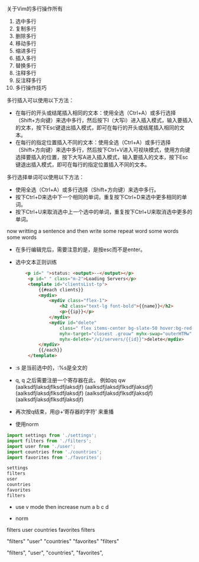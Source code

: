 关于Vim的多行操作所有
1. 选中多行
2. 复制多行
3. 删除多行
4. 移动多行
5. 缩进多行
6. 插入多行
7. 替换多行
8. 注释多行
9. 反注释多行
10. 多行操作技巧

多行插入可以使用以下方法：
- 在每行的开头或结尾插入相同的文本：使用全选（Ctrl+A）或多行选择（Shift+方向键）来选中多行，然后按下I（大写i）进入插入模式，输入要插入的文本，按下Esc键退出插入模式，即可在每行的开头或结尾插入相同的文本。
- 在每行的指定位置插入不同的文本：使用全选（Ctrl+A）或多行选择（Shift+方向键）来选中多行，然后按下Ctrl+V进入可视块模式，使用方向键选择要插入的位置，按下大写A进入插入模式，输入要插入的文本，按下Esc键退出插入模式，即可在每行的指定位置插入不同的文本。

多行选择单词可以使用以下方法：
- 使用全选（Ctrl+A）或多行选择（Shift+方向键）来选中多行。
- 按下Ctrl+D来选中下一个相同的单词，重复按下Ctrl+D来选中更多相同的单词。
- 按下Ctrl+U来取消选中上一个选中的单词，重复按下Ctrl+U来取消选中更多的单词。


now writting a sentence 
and then write some repeat word 
some words 
some words

- 在多行编辑完后，需要注意的是，是按esc而不是enter。

- 选中文本正则训练

```html
       <p id=" ">status: <output>--</output></p>
        <p id=" " class="m-2">Loading Servers</p>
        <template id="clientsList-tp">
            {{#each clients}}
            <mydiv>
                <mydiv class="flex-1">
                    <h2 class="text-lg font-bold">{{name}}</h2>
                    <p>{{ip}}</p>
                </mydiv>
                <mydiv id="delete"
                    class=" flex items-center bg-slate-50 hover:bg-red-50 rounded-md h-auto my-3 px-2 group-hover:visible"
                    myhx-target="closest .grouw" myhx-swap="outerHTMw" myhx-confirm="Are you sure you want to delete?"
                    myhx-delete="/v1/servers/{{id}}">delete</mydiv>
            </mydiv>
            {{/each}}
        </template>
```

- :s 是当前选中的，:%s是全文的


- q,  q 之后需要注册一个寄存器在此， 例如qq qw
(aalksdfjlaksdjflksdfjlaksdjf)
(aalksdfjlaksdjflksdfjlaksdjf)
(aalksdfjlaksdjflksdfjlaksdjf)
(aalksdfjlaksdjflksdfjlaksdjf)
(aalksdfjlaksdjflksdfjlaksdjf)
- 再次按q结束，用@+‘寄存器的字符’ 来重播


- 使用norm
```js
import settings from './settings';
import filters from './filters';
import user from './user';
import countries from './countries';
import favorites from './favorites';

settings 
filters 
user 
countries 
favorites 
filters
```

- use v mode then increase num
a
b
c
d


- norm

filters 
user 
countries 
favorites 
filters

"filters" 
"user" 
"countries" 
"favorites" 
"filters"

"filters",
"user",
"countries",
"favorites",


